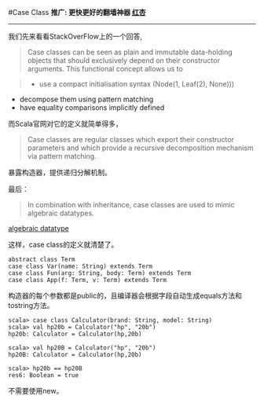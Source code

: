 #Case Class
**推广: 更快更好的翻墙神器 [红杏]( http://honx.in/i/VPZdDZnKEyd7byzB)**

---
我们先来看看StackOverFlow上的一个回答,

>Case classes can be seen as plain and immutable data-holding objects that should exclusively depend on their constructor arguments.
This functional concept allows us to

>- use a compact initialisation syntax (Node(1, Leaf(2), None)))
- decompose them using pattern matching
- have equality comparisons implicitly defined

而Scala官网对它的定义就简单得多，
>Case classes are regular classes which export their constructor parameters and which provide a recursive decomposition mechanism via pattern matching.

暴露构造器，提供递归分解机制。


最后：

>In combination with inheritance, case classes are used to mimic algebraic datatypes.

 [algebraic datatype](http://en.wikipedia.org/wiki/Algebraic_data_type)
 
这样，case class的定义就清楚了。

```
abstract class Term
case class Var(name: String) extends Term
case class Fun(arg: String, body: Term) extends Term
case class App(f: Term, v: Term) extends Term
```

构造器的每个参数都是public的，且编译器会根据字段自动生成equals方法和 tostring方法。


```
scala> case class Calculator(brand: String, model: String)
scala> val hp20b = Calculator("hp", "20b")
hp20b: Calculator = Calculator(hp,20b)

scala> val hp20B = Calculator("hp", "20b")
hp20B: Calculator = Calculator(hp,20b)

scala> hp20b == hp20B
res6: Boolean = true
```

不需要使用new。